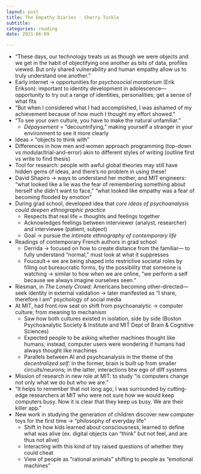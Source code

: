 ```yaml
---
layout: post
title: The Empathy Diaries - Sherry Turkle
subtitle: 
categories: reading
date: 2021-06-09

---
```


- “These days, our technology treats us as though we were objects and we get in the habit of objectifying one another as bits of data, profiles viewed. But only shared vulnerability and human empathy allow us to truly understand one another.”
- Early internet → opportunities for *psychosocial moratorium* (Erik Erikson): important to identity development in adolescence— opportunity to try out a range of identities, personalities; get a sense of what fits
- “But when I considered what I had accomplished, I was ashamed of my achievement because of how much I thought my effort showed.”
- “To see your own culture, you have to make the natural unfamiliar.”
    - *Dépaysement* = “decountrifying,” making yourself a stranger in your environment to see it more clearly
- Ideas = “objects to think with”
- Differences in how men and women approach programming (top-down vs modular/trial-and-error) akin to different styles of writing (outline first vs write to find thesis)
- Tool for research: people with awful global theories may still have hidden gems of ideas, and there’s no problem in using these!
- David Shapiro → ways to understand her mother, and MIT engineers: “what looked like a lie was the fear of remembering something about herself she didn’t want to face,” “what looked like empathy was a fear of becoming flooded by emotion”
- During grad school, developed idea that *core ideas of psychoanalysis could deepen ethnographic practice*
    - Respects that real life = thoughts and feelings together
    - Acknowledges feelings between interviewer (analyst, researcher) and interviewee (patient, subject)
    - Goal → pursue the *intimate ethnography of contemporary life*
- Readings of contemporary French authors in grad school
    - Derrida → focused on how to create distance from the familiar— to fully understand “normal,” must look at what it suppresses
    - Foucault→ we are being shaped into restrictive societal roles by filling out bureaucratic forms, by the possibility that someone is watching → similar to how when we are online, “we perform a self because we always imagine ourselves seen.”
- Riesman, in *The Lonely Crowd*: Americans becoming other-directed— seek identity in external validation → later manifested as “I share, therefore I am” psychology of social media
- At MIT, had front row seat on shift from psychoanalytic → computer culture; from meaning to mechanism
    - Saw how both cultures existed in isolation, side by side (Boston Psychoanalytic Society & Institute and MIT Dept of Brain & Cognitive Sciences)
    - Expected people to be asking whether machines thought like humans; instead, computer users were wondering if humans had always thought like machines
    - Parallels between AI and psychoanalysis in the theme of the *decentralized self*: in the former, brain is built up from smaller circuits/neurons; in the latter, interactions btw ego of diff systems
- Mission of research in new role at MIT: to study “is computers change not only what we do but who we are.”
- “It helps to remember that not long ago, I was surrounded by cutting-edge researchers at MIT who were not sure how we would keep computers busy. Now it is clear that they keep us busy. We are their killer app.”
- New work in studying the generation of children discover new computer toys for the first time → “philosophy of everyday life”
    - Shift in how kids learned about consciousness, learned to define what was alive (ex. digital objects can “think” but not feel, and are thus not alive)
    - Interacting with this kind of toy raised questions of whether they could cheat
    - View of people as “rational animals” shifting to people as “emotional machines”
